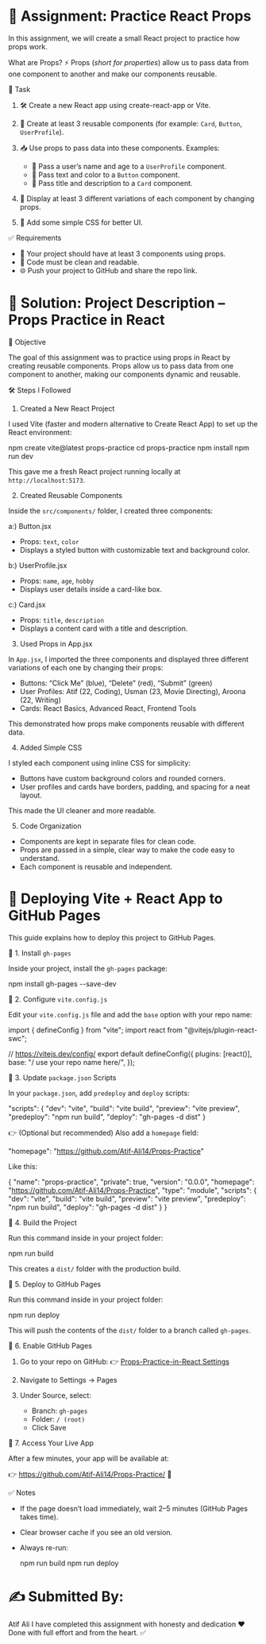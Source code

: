 # 📘 Assignment: Practice React Props

In this assignment, we will create a small React project to practice how props work.

What are Props?
⚡ Props (_short for properties_) allow us to pass data from one component to another and make our components reusable.

📝 Task

1. 🛠️ Create a new React app using create-react-app or Vite.
2. 🧩 Create at least 3 reusable components (for example: `Card`, `Button`, `UserProfile`).
3. 📥 Use props to pass data into these components. Examples:

   - 👤 Pass a user’s name and age to a `UserProfile` component.
   - 🔘 Pass text and color to a `Button` component.
   - 📄 Pass title and description to a `Card` component.

4. 🎨 Display at least 3 different variations of each component by changing props.
5. 💅 Add some simple CSS for better UI.

✅ Requirements

- 📌 Your project should have at least 3 components using props.
- 🧹 Code must be clean and readable.
- 🌐 Push your project to GitHub and share the repo link.

# 📖 Solution: Project Description – Props Practice in React

🎯 Objective

The goal of this assignment was to practice using props in React by creating reusable components. Props allow us to pass data from one component to another, making our components dynamic and reusable.

🛠️ Steps I Followed

1. Created a New React Project

I used Vite (faster and modern alternative to Create React App) to set up the React environment:

npm create vite@latest props-practice
cd props-practice
npm install
npm run dev

This gave me a fresh React project running locally at `http://localhost:5173`.

2. Created Reusable Components

Inside the `src/components/` folder, I created three components:

a:) Button.jsx

- Props: `text`, `color`
- Displays a styled button with customizable text and background color.

b:) UserProfile.jsx

- Props: `name`, `age`, `hobby`
- Displays user details inside a card-like box.

c:) Card.jsx

- Props: `title`, `description`
- Displays a content card with a title and description.

3. Used Props in App.jsx

In `App.jsx`, I imported the three components and displayed three different variations of each one by changing their props:

- Buttons: “Click Me” (blue), “Delete” (red), “Submit” (green)
- User Profiles: Atif (22, Coding), Usman (23, Movie Directing), Aroona (22, Writing)
- Cards: React Basics, Advanced React, Frontend Tools

This demonstrated how props make components reusable with different data.

4. Added Simple CSS

I styled each component using inline CSS for simplicity:

- Buttons have custom background colors and rounded corners.
- User profiles and cards have borders, padding, and spacing for a neat layout.

This made the UI cleaner and more readable.

5. Code Organization

- Components are kept in separate files for clean code.
- Props are passed in a simple, clear way to make the code easy to understand.
- Each component is reusable and independent.

# 🚀 Deploying Vite + React App to GitHub Pages

This guide explains how to deploy this project to GitHub Pages.

🔹 1. Install `gh-pages`

Inside your project, install the `gh-pages` package:

npm install gh-pages --save-dev

🔹 2. Configure `vite.config.js`

Edit your `vite.config.js` file and add the `base` option with your repo name:

import { defineConfig } from "vite";
import react from "@vitejs/plugin-react-swc";

// https://vitejs.dev/config/
export default defineConfig({
plugins: [react()],
base: "/ use your repo name here/",
});

🔹 3. Update `package.json` Scripts

In your `package.json`, add `predeploy` and `deploy` scripts:

"scripts": {
"dev": "vite",
"build": "vite build",
"preview": "vite preview",
"predeploy": "npm run build",
"deploy": "gh-pages -d dist"
}

👉 (Optional but recommended) Also add a `homepage` field:

"homepage": "https://github.com/Atif-Ali14/Props-Practice"

Like this:

{
"name": "props-practice",
"private": true,
"version": "0.0.0",
"homepage": "https://github.com/Atif-Ali14/Props-Practice",
"type": "module",
"scripts": {
"dev": "vite",
"build": "vite build",
"preview": "vite preview",
"predeploy": "npm run build",
"deploy": "gh-pages -d dist"
}
}

🔹 4. Build the Project

Run this command inside in your project folder:

npm run build

This creates a `dist/` folder with the production build.

🔹 5. Deploy to GitHub Pages

Run this command inside in your project folder:

npm run deploy

This will push the contents of the `dist/` folder to a branch called `gh-pages`.

🔹 6. Enable GitHub Pages

1. Go to your repo on GitHub:
   👉 [Props-Practice-in-React Settings](https://github.com/easy2-code/Props-Practice-in-React/settings/pages)
2. Navigate to Settings → Pages
3. Under Source, select:

   - Branch: `gh-pages`
   - Folder: `/ (root)`
   - Click Save

🔹 7. Access Your Live App

After a few minutes, your app will be available at:

👉 https://github.com/Atif-Ali14/Props-Practice/ 🎉

✅ Notes

- If the page doesn’t load immediately, wait 2–5 minutes (GitHub Pages takes time).
- Clear browser cache if you see an old version.
- Always re-run:

  npm run build
  npm run deploy

# ✍️ Submitted By:

Atif Ali
I have completed this assignment with honesty and dedication ❤️
Done with full effort and from the heart. ✅